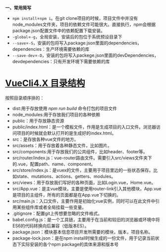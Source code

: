 **一、常用简写**

- `npm install`=`npm i`。在git clone项目的时候，项目文件中并没有 node_modules文件夹，项目的依赖文件可能很大。直接执行，npm会根据package.json配置文件中的依赖配置下载安装。
- `-global`=`-g`，全局安装，安装后的包位于系统预设目录下
- `--save`=`-S`，安装的包将写入package.json里面的dependencies，dependencies：生产环境需要依赖的库
- `--save-dev`=`-D`，安装的包将写入packege.json里面的devDependencies，devdependencies：只有开发环境下需要依赖的库





# [VueCli4.X 目录结构](https://www.cnblogs.com/zx-fjs/p/12769828.html)

按照目录顺序排的：

- dist:用于存放使用 *npm run build* 命令打包的项目文件
- node_modules:用于存放我们项目的各种依赖
- public：用于存放静态资源
- public/index.html：是一个模板文件，作用是生成项目的入口文件。浏览器访问项目的时候就会默认打开的是生成好的index.html。
- src：是存放各种vue文件的地方。
- src/assets：用于存放着各种静态文件，比如图片。
- src/components:用于存放我们的公共组件，比如header、footer等。
- src/router/index.js：vue-router路由文件。需要引入src/views文件夹下的.vue，配置path、name、component。
- src/store/index.js：是vuex的文件，主要用于项目里边的一些状态保存。比如state、mutations、actions、getters、modules。
- src/views：用于存放我们写好的各种页面，比如Login.vue，Home.vue。
- src/App.vue：是主vue模块，主要是使用router-link引入其他模块，App.vue是项目的主组件，所有的页面都是在App.vue下切换的。
- src/main.js：入口文件，主要作用是初始化vue实例，同时可以在此文件中引用某些组件库或者全局挂载一些变量。
- .gitignore：配置git上传想要忽略的文件格式。
- babel.config.js：是一个工具链，主要用于在当前和较旧的浏览器或环境中将ES6的代码转换向后兼容（低版本ES）。
- package.json：模块基本信息项目开发所需要的模块，版本，项目名称。
- package-lock.json：是在npm install时候生成的一份文件，用于记录当前状态下实际安装的各个npm package的具体来源和版本号